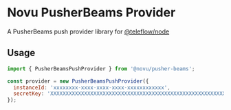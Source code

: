 # Novu PusherBeams Provider

A PusherBeams push provider library for [@teleflow/node](https://github.com/novuhq/novu)

## Usage

```javascript
import { PusherBeamsPushProvider } from '@novu/pusher-beams';

const provider = new PusherBeamsPushProvider({
  instanceId: 'xxxxxxxx-xxxx-xxxx-xxxx-xxxxxxxxxxxx',
  secretKey: 'XXXXXXXXXXXXXXXXXXXXXXXXXXXXXXXXXXXXXXXXXXXXXXXXXXXXXXXXXXXXXXXX',
});
```
